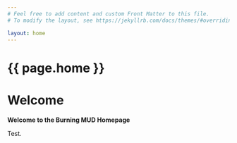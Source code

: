 ```yaml
---
# Feel free to add content and custom Front Matter to this file.
# To modify the layout, see https://jekyllrb.com/docs/themes/#overriding-theme-defaults

layout: home
---
```


<h1>{{ page.home }}</h1>

# Welcome

**Welcome to the Burning MUD Homepage**

Test.

